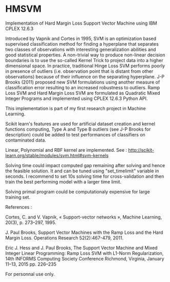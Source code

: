 # HMSVM
Implementation of Hard Margin Loss Support Vector Machine using IBM CPLEX 12.6.3

Introduced by Vapnik and Cortes in 1995, SVM is an optimization based supervised classification method for finding 
a hyperplane that separates two classes of observations with interesting generalization abilities and good statistical properties.
A non-trivial way to produce non-linear decision boundaries is to use the so-called Kernel Trick to project data into a higher dimensional space. 
In practice, traditional Hinge Loss SVM performs poorly in presence of outliers (i.e. observation point that is distant from other observations) 
because of their influence on the separating hyperplane. J-P Brooks (2011) proposed new SVM formulations using another measure of classification 
error resulting to an increased robustness to outliers. 
Ramp Loss SVM and Hard Margin Loss SVM are formulated as Quadratic Mixed Integer Programs and implemented using CPLEX 12.6.3 Python API.

This implementation is part of my first research project in Machine Learning. 

Scikit learn's features are used for artificial dataset creation and kernel functions computing, Type A and Type B outliers (see J-P Brooks for description) could be added 
to test performances of classifiers on contaminated data. 

Linear, Polynomial and RBF kernel are implemented. See : http://scikit-learn.org/stable/modules/svm.html#svm-kernels

Solving time could impact computed gap remaining after solving and hence the feasible solution. 
It and can be tuned using "set_timelimit" variable in seconds. 
I recommend to set 10s solving time for cross-validation and then train the best performing model with a larger time limit.  

Solving primal program could be computationaly expensive for large training set. 

References :

Cortes, C. and V. Vapnik, « Support-vector networks », Machine Learning, 20(3), p. 273–297, 1995.

J. Paul Brooks, Support Vector Machines with the Ramp Loss and the Hard Margin Loss. Operations Research 52(2):467-479, 2011.

Eric J. Hess and J. Paul Brooks, The Support Vector Machine and Mixed Integer Linear Programming: Ramp Loss SVM with L1-Norm Regularization,
14th INFORMS Computing Society Conference Richmond, Virginia, January 11–13, 2015 pp. 226–235

For personnal use only.
